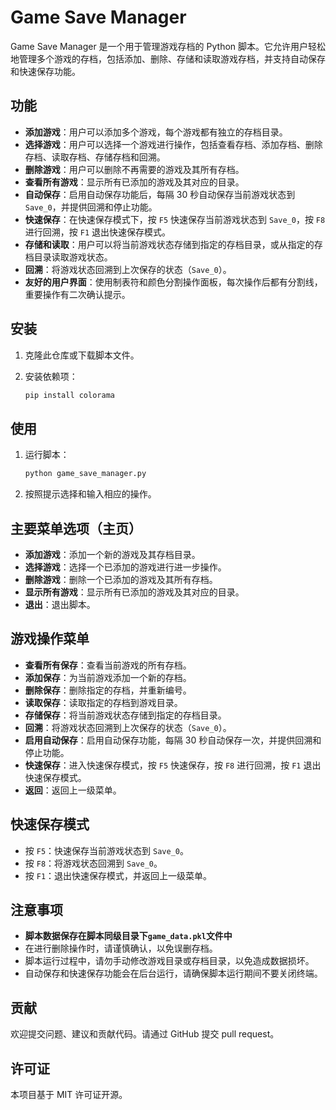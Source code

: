 # Game Save Manager

Game Save Manager 是一个用于管理游戏存档的 Python 脚本。它允许用户轻松地管理多个游戏的存档，包括添加、删除、存储和读取游戏存档，并支持自动保存和快速保存功能。

## 功能

- **添加游戏**：用户可以添加多个游戏，每个游戏都有独立的存档目录。
- **选择游戏**：用户可以选择一个游戏进行操作，包括查看存档、添加存档、删除存档、读取存档、存储存档和回溯。
- **删除游戏**：用户可以删除不再需要的游戏及其所有存档。
- **查看所有游戏**：显示所有已添加的游戏及其对应的目录。
- **自动保存**：启用自动保存功能后，每隔 30 秒自动保存当前游戏状态到 `Save_0`，并提供回溯和停止功能。
- **快速保存**：在快速保存模式下，按 `F5` 快速保存当前游戏状态到 `Save_0`，按 `F8` 进行回溯，按 `F1` 退出快速保存模式。
- **存储和读取**：用户可以将当前游戏状态存储到指定的存档目录，或从指定的存档目录读取游戏状态。
- **回溯**：将游戏状态回溯到上次保存的状态（`Save_0`）。
- **友好的用户界面**：使用制表符和颜色分割操作面板，每次操作后都有分割线，重要操作有二次确认提示。

## 安装

1. 克隆此仓库或下载脚本文件。

2. 安装依赖项：

   ```bash
   pip install colorama
   ```

## 使用

1. 运行脚本：

   ```bash
   python game_save_manager.py
   ```

2. 按照提示选择和输入相应的操作。

## 主要菜单选项（主页）

- **添加游戏**：添加一个新的游戏及其存档目录。
- **选择游戏**：选择一个已添加的游戏进行进一步操作。
- **删除游戏**：删除一个已添加的游戏及其所有存档。
- **显示所有游戏**：显示所有已添加的游戏及其对应的目录。
- **退出**：退出脚本。

## 游戏操作菜单

- **查看所有保存**：查看当前游戏的所有存档。
- **添加保存**：为当前游戏添加一个新的存档。
- **删除保存**：删除指定的存档，并重新编号。
- **读取保存**：读取指定的存档到游戏目录。
- **存储保存**：将当前游戏状态存储到指定的存档目录。
- **回溯**：将游戏状态回溯到上次保存的状态（`Save_0`）。
- **启用自动保存**：启用自动保存功能，每隔 30 秒自动保存一次，并提供回溯和停止功能。
- **快速保存**：进入快速保存模式，按 `F5` 快速保存，按 `F8` 进行回溯，按 `F1` 退出快速保存模式。
- **返回**：返回上一级菜单。

## 快速保存模式

- 按 `F5`：快速保存当前游戏状态到 `Save_0`。
- 按 `F8`：将游戏状态回溯到 `Save_0`。
- 按 `F1`：退出快速保存模式，并返回上一级菜单。

## 注意事项

- **脚本数据保存在脚本同级目录下`game_data.pkl`文件中**
- 在进行删除操作时，请谨慎确认，以免误删存档。
- 脚本运行过程中，请勿手动修改游戏目录或存档目录，以免造成数据损坏。
- 自动保存和快速保存功能会在后台运行，请确保脚本运行期间不要关闭终端。

## 贡献

欢迎提交问题、建议和贡献代码。请通过 GitHub 提交 pull request。

## 许可证

本项目基于 MIT 许可证开源。
